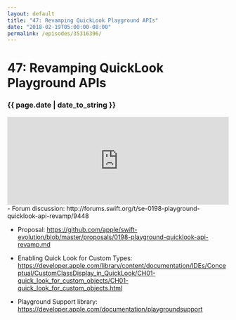 ```yaml
---
layout: default
title: "47: Revamping QuickLook Playground APIs"
date: "2018-02-19T05:00:00-08:00"
permalink: /episodes/35316396/
---
```


# 47: Revamping QuickLook Playground APIs

### {{ page.date | date_to_string }}

<iframe frameBorder="0" height="200px" scrolling="no" seamless src="https://player.simplecast.com/2a5c9ab9-ecd1-4211-a3b1-569ccf7775e0" width="100%"></iframe>
<br/>
- Forum discussion: http://forums.swift.org/t/se-0198-playground-quicklook-api-revamp/9448

- Proposal: https://github.com/apple/swift-evolution/blob/master/proposals/0198-playground-quicklook-api-revamp.md

- Enabling Quick Look for Custom Types: https://developer.apple.com/library/content/documentation/IDEs/Conceptual/CustomClassDisplay_in_QuickLook/CH01-quick_look_for_custom_objects/CH01-quick_look_for_custom_objects.html

- Playground Support library: https://developer.apple.com/documentation/playgroundsupport
